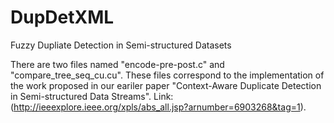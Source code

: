# DupDetXML
Fuzzy Dupliate Detection in Semi-structured Datasets

There are two files named "encode-pre-post.c" and "compare_tree_seq_cu.cu". 
These files correspond to the implementation of the work proposed in our eariler 
paper "Context-Aware Duplicate Detection in Semi-structured Data Streams".
Link: (http://ieeexplore.ieee.org/xpls/abs_all.jsp?arnumber=6903268&tag=1).


